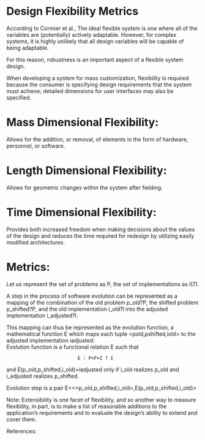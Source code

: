 # Design Flexibility Metrics

According to Cormier et al., The ideal flexible system is one where all of the variables are (potentially) actively adaptable. 
However, for complex systems, it is highly unlikely that all design variables will be capable of being adaptable.

For this reason, robustness is an important aspect of a flexible system design.

When developing a system for mass customization, flexibility is required because the consumer is specifying design requirements that the system must achieve; detailed dimensions for user interfaces may also be specified.

# Mass Dimensional Flexibility: 

Allows for the addition, or removal, of elements in the form of hardware, personnel, or software. 

# Length Dimensional Flexibility: 

Allows for geometric changes within the system after fielding.

# Time Dimensional Flexibility: 

Provides both increased freedom when making decisions about the values of the design and reduces the time required for redesign by utilizing easily modified architectures.

# Metrics:

Let us represent the set of problems as P, the set of implementations as I(7). 

A step in the process of software evolution can be represented as a mapping of the combination of the old problem p_old?P, the shifted problem p_shifted?P, and the old implementation i_old?I into the adjusted implementation i_adjusted?I.

This mapping can thus be represented as the evolution function, a mathematical function E which maps each tuple <pold,pshifted,iold> to the adjusted implementation iadjusted:  
Evolution function is a functional relation E such that  

                              E : P×P×I ? I 

and E(p_old,p_shifted,i_old)=iadjusted only if i_old realizes p_old and i_adjusted realizes p_shifted. 

Evolution step is a pair E=<<p_old,p_shifted,i_old>,E(p_old,p_shifted,i_old)>

Note: Extensibility is one facet of flexibility, and so another way to measure flexibility, in part, is to make a list of reasonable additions to the application’s requirements and to evaluate the design’s ability to extend and cover them. 

References: 
